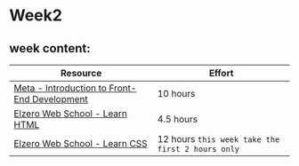 # **Week2**

## **week content:**

| Resource | Effort |
| -------- | ------ |
| [Meta - Introduction to Front-End Development](https://www.coursera.org/learn/introduction-to-front-end-development?specialization=meta-front-end-developer) | 10 hours |
| [Elzero Web School - Learn HTML](https://youtu.be/qfPUMV9J5yw) | 4.5 hours |
| [Elzero Web School - Learn CSS](https://youtu.be/qyVkLebgfzY) | 12 hours `this week take the first 2 hours only` |
